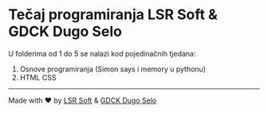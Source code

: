 # Tečaj programiranja LSR Soft & GDCK Dugo Selo

U folderima od 1 do 5 se nalazi kod pojedinačnih tjedana:

1. Osnove programiranja (Simon says i memory u pythonu)
2. HTML CSS

---

Made with ♥️ by [LSR Soft](https://lsr-soft.hr) & [GDCK Dugo Selo](https://gdck-dugoselo.hr)
